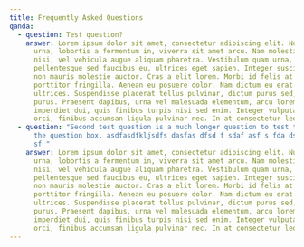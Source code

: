 ```yaml
---
title: Frequently Asked Questions
qanda:
  - question: Test question?
    answer: Lorem ipsum dolor sit amet, consectetur adipiscing elit. Nullam lectus
      urna, lobortis a fermentum in, viverra sit amet arcu. Nam molestie lacinia
      nisi, vel vehicula augue aliquam pharetra. Vestibulum quam urna,
      pellentesque sed faucibus eu, ultrices eget sapien. Integer suscipit massa
      non mauris molestie auctor. Cras a elit lorem. Morbi id felis at nulla
      porttitor fringilla. Aenean eu posuere dolor. Nam dictum eu erat sed
      ultrices. Suspendisse placerat tellus pulvinar, dictum purus sed, tempor
      purus. Praesent dapibus, urna vel malesuada elementum, arcu lorem
      imperdiet dui, quis finibus turpis nisi sed enim. Integer vulputate felis
      orci, finibus accumsan ligula pulvinar nec. In at consectetur leo.
  - question: "Second test question is a much longer question to test the borders of
      the question box. asdfasdfkljsdfs dasfas dfsd f sdaf asf s fda ds f sa f
      sf "
    answer: Lorem ipsum dolor sit amet, consectetur adipiscing elit. Nullam lectus
      urna, lobortis a fermentum in, viverra sit amet arcu. Nam molestie lacinia
      nisi, vel vehicula augue aliquam pharetra. Vestibulum quam urna,
      pellentesque sed faucibus eu, ultrices eget sapien. Integer suscipit massa
      non mauris molestie auctor. Cras a elit lorem. Morbi id felis at nulla
      porttitor fringilla. Aenean eu posuere dolor. Nam dictum eu erat sed
      ultrices. Suspendisse placerat tellus pulvinar, dictum purus sed, tempor
      purus. Praesent dapibus, urna vel malesuada elementum, arcu lorem
      imperdiet dui, quis finibus turpis nisi sed enim. Integer vulputate felis
      orci, finibus accumsan ligula pulvinar nec. In at consectetur leo.
---
```

